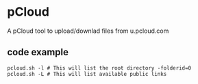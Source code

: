 # pCloud
A pCloud tool to upload/downlad files from u.pcloud.com

## code example
```
pcloud.sh -l # This will list the root directory -folderid=0
pcloud.sh -L # This will list available public links

```

